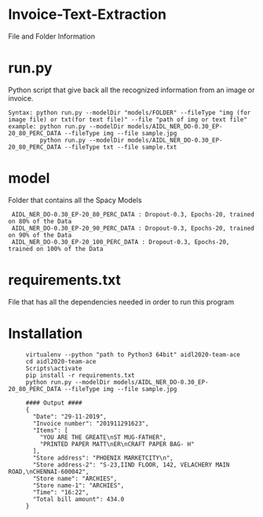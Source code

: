 # Invoice-Text-Extraction
File and Folder Information

# run.py 
Python script that give back all the recognized information from an image or invoice.
         
    Syntax: python run.py --modelDir "models/FOLDER" --fileType "img (for image file) or txt(for text file)" --file "path of img or text file"
    example: python run.py --modelDir models/AIDL_NER_DO-0.30_EP-20_80_PERC_DATA --fileType img --file sample.jpg
             python run.py --modelDir models/AIDL_NER_DO-0.30_EP-20_80_PERC_DATA --fileType txt --file sample.txt
         
# model
Folder that contains all the Spacy Models

     AIDL_NER_DO-0.30_EP-20_80_PERC_DATA : Dropout-0.3, Epochs-20, trained on 80% of the Data
     AIDL_NER_DO-0.30_EP-20_90_PERC_DATA : Dropout-0.3, Epochs-20, trained on 90% of the Data
     AIDL_NER_DO-0.30_EP-20_100_PERC_DATA : Dropout-0.3, Epochs-20, trained on 100% of the Data
     
# requirements.txt
File that has all the dependencies needed in order to run this program

# Installation
         virtualenv --python "path to Python3 64bit" aidl2020-team-ace
         cd aidl2020-team-ace
         Scripts\activate
         pip install -r requirements.txt
         python run.py --modelDir models/AIDL_NER_DO-0.30_EP-20_80_PERC_DATA --fileType img --file sample.jpg
         
         #### Output ####
         {
           "Date": "29-11-2019",
           "Invoice number": "201911291623",
           "Items": [
             "YOU ARE THE GREATE\nST MUG-FATHER",
             "PRINTED PAPER MATT\nER\nCRAFT PAPER BAG- H"
           ],
           "Store address": "PHOENIX MARKETCITY\n",
           "Store address-2": "S-23,IIND FLOOR, 142, VELACHERY MAIN ROAD,\nCHENNAI-600042",
           "Store name": "ARCHIES",
           "Store name-1": "ARCHIES",
           "Time": "16:22",
           "Total bill amount": 434.0
         }
